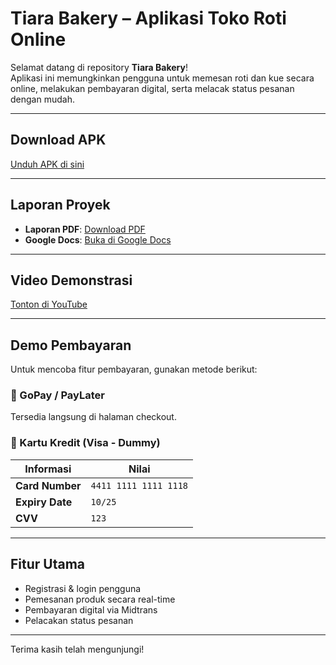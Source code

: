 # Tiara Bakery – Aplikasi Toko Roti Online

Selamat datang di repository **Tiara Bakery**!  
Aplikasi ini memungkinkan pengguna untuk memesan roti dan kue secara online, melakukan pembayaran digital, serta melacak status pesanan dengan mudah.

---

## Download APK

[Unduh APK di sini](https://drive.google.com/file/d/1bMPyFMZ0XDAGiYKa9Ks2k7kra_M5Dqgt/view?usp=sharing)

---

## Laporan Proyek

- **Laporan PDF**: [Download PDF](https://drive.google.com/file/d/1W9HPAvsUZQv3sq5MFlqiz2dyoO5_e416/view?usp=sharing)  
- **Google Docs**: [Buka di Google Docs](https://docs.google.com/document/d/1AMS0QYfVtb5KtJvnZ1Y-YPmVENiz4YjSM8idreYIeOw/edit?tab=t.0)

---

## Video Demonstrasi

[Tonton di YouTube](<link>)  

---

## Demo Pembayaran

Untuk mencoba fitur pembayaran, gunakan metode berikut:

### 🔹 GoPay / PayLater  
Tersedia langsung di halaman checkout.

### 🔹 Kartu Kredit (Visa - Dummy)

| Informasi     | Nilai                  |
|---------------|------------------------|
| **Card Number** | `4411 1111 1111 1118` |
| **Expiry Date** | `10/25`               |
| **CVV**         | `123`                 |

---

## Fitur Utama

- Registrasi & login pengguna
- Pemesanan produk secara real-time
- Pembayaran digital via Midtrans
- Pelacakan status pesanan

---

Terima kasih telah mengunjungi!
